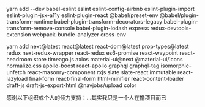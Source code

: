 yarn add --dev babel-eslint  eslint eslint-config-airbnb eslint-plugin-import eslint-plugin-jsx-a11y eslint-plugin-react @babel/preset-env @babel/plugin-transform-runtime babel-plugin-transform-decorators-legacy babel-plugin-transform-remove-console babel-plugin-lodash express redux-devtools-extension webpack-bundle-analyzer cross-env 

yarn add next@latest react@latest react-dom@latest prop-types@latest redux next-redux-wrapper react-redux es6-promise react-waypoint react-headroom store timeago.js axios material-ui@next @material-ui/icons normalize.css apollo-boost react-apollo graphql graphql-tag isomorphic-unfetch react-masonry-component rxjs slate slate-react immutable react-lazyload final-form react-final-form html-minifier react-content-loader draft-js draft-js-export-html @navjobs/upload color


感谢以下组织或个人的倾力支持：...其实我只是一个人在撸项目而已
